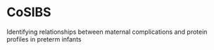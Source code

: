 # CoSIBS
Identifying relationships between maternal complications and protein profiles in preterm infants
